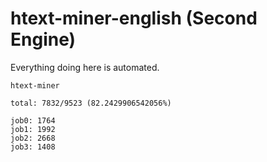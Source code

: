# htext-miner-english (Second Engine)

Everything doing here is automated.

```
htext-miner

total: 7832/9523 (82.2429906542056%)

job0: 1764
job1: 1992
job2: 2668
job3: 1408
```